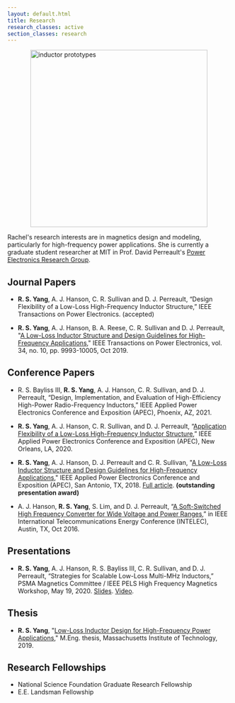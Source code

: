 ```yaml
---
layout: default.html
title: Research
research_classes: active
section_classes: research
---
```


<img src="/assets/images/research/MP_prototypes.png" style="display: block; margin: auto;" width="400" alt="inductor prototypes" thumbnail="width=400">

Rachel's research interests are in magnetics design and modeling, particularly for high-frequency power applications. She is currently a graduate student researcher at MIT in Prof. David Perreault's [Power Electronics Research Group](https://www.rle.mit.edu/per/).


## Journal Papers

- **R. S. Yang**, A. J. Hanson, C. R. Sullivan and D. J. Perreault, “Design Flexibility of a Low-Loss High-Frequency Inductor Structure,” IEEE Transactions on Power Electronics. (accepted)

- **R. S. Yang**, A. J. Hanson, B. A. Reese, C. R. Sullivan and D. J. Perreault, "[A Low-Loss Inductor Structure and Design Guidelines for High-Frequency Applications](https://ieeexplore.ieee.org/document/8610126/)," IEEE Transactions on Power Electronics, vol. 34, no. 10, pp. 9993-10005, Oct 2019.

## Conference Papers

- R. S. Bayliss III, **R. S. Yang**, A. J. Hanson, C. R. Sullivan, and D. J. Perreault, “Design, Implementation, and Evaluation of High-Efficiency High-Power Radio-Frequency Inductors,” IEEE Applied Power Electronics Conference and Exposition (APEC), Phoenix, AZ, 2021.

- **R. S. Yang**, A. J. Hanson, C. R. Sullivan, and D. J. Perreault, “[Application Flexibility of a Low-Loss High-Frequency Inductor Structure](https://ieeexplore.ieee.org/document/9124502),” IEEE Applied Power Electronics Conference and Exposition (APEC), New Orleans, LA, 2020.

- **R. S. Yang**, A. J. Hanson, D. J. Perreault and C. R. Sullivan, "[A Low-Loss Inductor Structure and Design Guidelines for High-Frequency Applications](https://ieeexplore.ieee.org/document/8341070/)," IEEE Applied Power Electronics Conference and Exposition (APEC), San Antonio, TX, 2018. [Full article](https://dspace.mit.edu/bitstream/handle/1721.1/123505/Yang%20APEC18%20HF%20Inductor%20final.pdf?sequence=2&isAllowed=y). **(outstanding presentation award)**

- A. J. Hanson, **R. S. Yang**, S. Lim, and D. J. Perreault, “[A Soft-Switched High Frequency Converter for Wide Voltage and Power Ranges](https://ieeexplore.ieee.org/document/7749103/),” in IEEE International Telecommunications Energy Conference (INTELEC), Austin, TX, Oct 2016.


## Presentations

- **R. S. Yang**, A. J. Hanson, R. S. Bayliss III, C. R. Sullivan, and D. J. Perreault, “Strategies for Scalable Low-Loss Multi-MHz Inductors,” PSMA Magnetics Committee / IEEE PELS High Frequency Magnetics Workshop, May 19, 2020. [Slides](https://www.psma.com/sites/default/files/uploads/files/Strategies%20for%20Scalable%20Low-Loss%20Multi-MHz%20Inductors%20Yang%2C%20MIT.pdf). [Video](https://www.psma.com/technical-forums/magnetics/presentations).


## Thesis

- **R. S. Yang**, "[Low-Loss Inductor Design for High-Frequency Power Applications](https://dspace.mit.edu/bitstream/handle/1721.1/123006/1127567059-MIT.pdf?sequence=1&isAllowed=y)," M.Eng. thesis, Massachusetts Institute of Technology, 2019.


## Research Fellowships

- National Science Foundation Graduate Research Fellowship
- E.E. Landsman Fellowship
